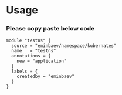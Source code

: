 # Usage

### Please copy paste below code
```
module "testns" {
  source = "eminbaev/namespace/kubernates"
  name   = "testns"
  annotations = {
    new = "application"
  }
  labels = {
    createdby = "eminbaev"
  }
}

```